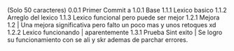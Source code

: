 (Solo 50 caracteres)
0.0.1 Primer Commit
a
1.0.1 Base
1.1.1 Lexico basico
1.1.2 Arreglo del lexico
1.1.3 Lexico funcional pero puede ser mejor
1.2.1 Mejora 1.2 | Una mejora significativa pero falto un poco mas y unos retoques xd
1.2.2 Lexico funcionando | aparentemente 
1.3.1 Prueba Sint exito | Se logro su funcionamiento con se ali y skr ademas de parchar errores.